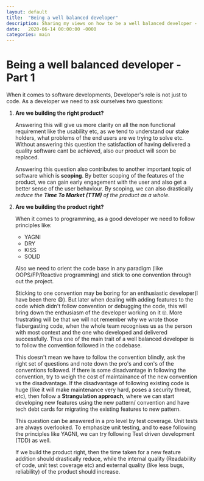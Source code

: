```yaml
---
layout: default
title:  "Being a well balanced developer"
description: Sharing my views on how to be a well balanced developer - Part 1. Embrace questioning.
date:   2020-06-14 00:00:00 -0000
categories: main
---
```


# Being a well balanced developer - Part 1 #

When it comes to software developments, Developer's role is not just to code. As a developer we need to ask ourselves two questions:
1. **Are we building the right product?**

    Answering this will give us more clarity on all the non functional requirement like the usability etc, as we tend to understand our stake holders, what problems of the end users are we trying to solve etc. Without answering this question the satisfaction of having delivered a quality software cant be achieved, also our product will soon be replaced. 

    Answering this question also contributes to another important topic of software which is **scoping**. By better 
    scoping of the features of the product, we can gain early engagement with the user and also get a better sense of the user behaviour. By scoping, we can also drastically _reduce the **Time To Market (TTM)** of the product as a whole_.

2. **Are we building the product right?**

    When it comes to programming, as a good developer we need to follow principles like:
    - YAGNI
    - DRY
    - KISS
    - SOLID

    Also we need to orient the code base in any paradigm (like OOPS/FP/Reactive programming) and stick to one convention through out the project.

    Sticking to one convention may be boring for an enthusiastic developer(I have been there 😄). But later when dealing with adding features to the code which didn't follow convention or debugging the code, this will bring down the enthusiasm of the developer working on it 🙄. More frustrating will be that we will not remember why we wrote those flabergasting code, when the whole team recognises us as the person with most context and the one who developed and delivered successfully. Thus one of the main trait of a well balanced developer is to follow 
    the convention followed in the codebase. 
    
    This doesn't mean we have to follow the convention blindly, ask the right set of questions and 
    note down the pro's and con's of the conventions followed. If there is some disadvantage in following the 
    convention, try to weigh the cost of maintainance of the new convention vs the disadvantage. If the disadvantage
    of following existing code is huge (like it will make maintenance very hard, poses a security threat, etc), then follow a **Strangulation approach**, where we can start developing new features using the new pattern/
    convention and have tech debt cards for migrating the existing features to new pattern. 

    This question can be answered in a pro level by test coverage. Unit tests are always overlooked. To emphasize unit testing, and to ease following the principles like YAGNI, we can try following Test driven development (TDD) as well.

    If we build the product right, then the time taken for a new feature addition should drastically reduce, while the internal quality (Readability of code, unit test coverage etc) and external quality (like less bugs, reliability) of the product should increase.
